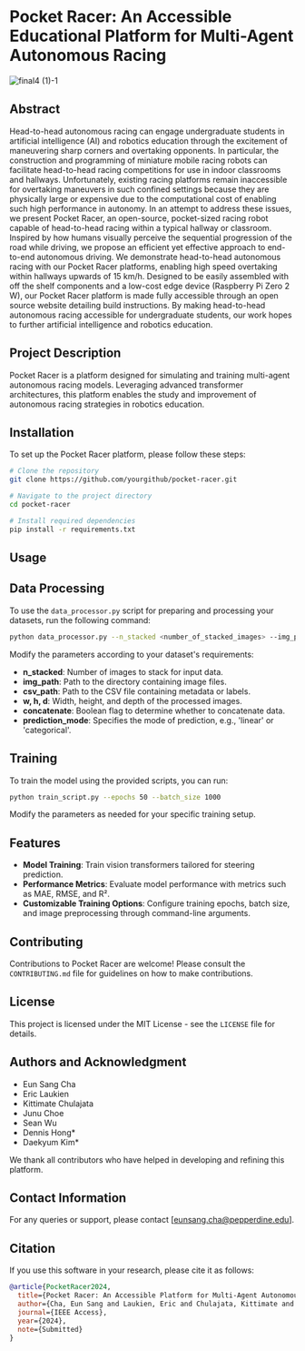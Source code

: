 
# Pocket Racer: An Accessible Educational Platform for Multi-Agent Autonomous Racing
![final4 (1)-1](https://github.com/PocketRacers/PocketRacerRepo/assets/119138249/5c117452-3276-4f5c-b0bc-597bf2cf3c60)
## Abstract
Head-to-head autonomous racing can engage undergraduate students in artificial intelligence (AI) and robotics education through the excitement of maneuvering sharp corners and overtaking opponents. In particular, the construction and programming of miniature mobile racing robots can facilitate head-to-head racing competitions for use in indoor classrooms and hallways. Unfortunately, existing racing platforms remain inaccessible for overtaking maneuvers in such confined settings because they are physically large or expensive due to the computational cost of enabling such high performance in autonomy. In an attempt to address these issues, we present Pocket Racer, an open-source, pocket-sized racing robot capable of head-to-head racing within a typical hallway or classroom. Inspired by how humans visually perceive the sequential progression of the road while driving, we propose an efficient yet effective approach to end-to-end autonomous driving. We demonstrate head-to-head autonomous racing with our Pocket Racer platforms, enabling high speed overtaking within hallways upwards of 15 km/h. Designed to be easily assembled with off the shelf components and a low-cost edge device (Raspberry Pi Zero 2 W), our Pocket Racer platform is made fully accessible through an open source website detailing build instructions. By making head-to-head autonomous racing accessible for undergraduate students, our work hopes to further artificial intelligence and robotics education.

## Project Description
Pocket Racer is a platform designed for simulating and training multi-agent autonomous racing models. Leveraging advanced transformer architectures, this platform enables the study and improvement of autonomous racing strategies in robotics education.

## Installation

To set up the Pocket Racer platform, please follow these steps:

```bash
# Clone the repository
git clone https://github.com/yourgithub/pocket-racer.git

# Navigate to the project directory
cd pocket-racer

# Install required dependencies
pip install -r requirements.txt
```

## Usage

## Data Processing

To use the `data_processor.py` script for preparing and processing your datasets, run the following command:

```bash
python data_processor.py --n_stacked <number_of_stacked_images> --img_path <path_to_images> --csv_path <path_to_csv> --w <width> --h <height> --d <depth> --concatenate <concatenate_flag> --prediction_mode <mode>
```

Modify the parameters according to your dataset's requirements:

- **n_stacked**: Number of images to stack for input data.
- **img_path**: Path to the directory containing image files.
- **csv_path**: Path to the CSV file containing metadata or labels.
- **w, h, d**: Width, height, and depth of the processed images.
- **concatenate**: Boolean flag to determine whether to concatenate data.
- **prediction_mode**: Specifies the mode of prediction, e.g., 'linear' or 'categorical'.
## Training
To train the model using the provided scripts, you can run:

```bash
python train_script.py --epochs 50 --batch_size 1000
```

Modify the parameters as needed for your specific training setup.

## Features

- **Model Training**: Train vision transformers tailored for steering prediction.
- **Performance Metrics**: Evaluate model performance with metrics such as MAE, RMSE, and R².
- **Customizable Training Options**: Configure training epochs, batch size, and image preprocessing through command-line arguments.

## Contributing

Contributions to Pocket Racer are welcome! Please consult the `CONTRIBUTING.md` file for guidelines on how to make contributions.

## License

This project is licensed under the MIT License - see the `LICENSE` file for details.

## Authors and Acknowledgment

- Eun Sang Cha
- Eric Laukien
- Kittimate Chulajata
- Junu Choe
- Sean Wu
- Dennis Hong*
- Daekyum Kim*

We thank all contributors who have helped in developing and refining this platform.
## Contact Information

For any queries or support, please contact [eunsang.cha@pepperdine.edu].
## Citation
If you use this software in your research, please cite it as follows:

```bibtex
@article{PocketRacer2024,
  title={Pocket Racer: An Accessible Platform for Multi-Agent Autonomous Racing},
  author={Cha, Eun Sang and Laukien, Eric and Chulajata, Kittimate and Wu, Sean and Choe, Junu and Hong, Dennis and Kim, Daekyum},
  journal={IEEE Access},
  year={2024},
  note={Submitted}
}

